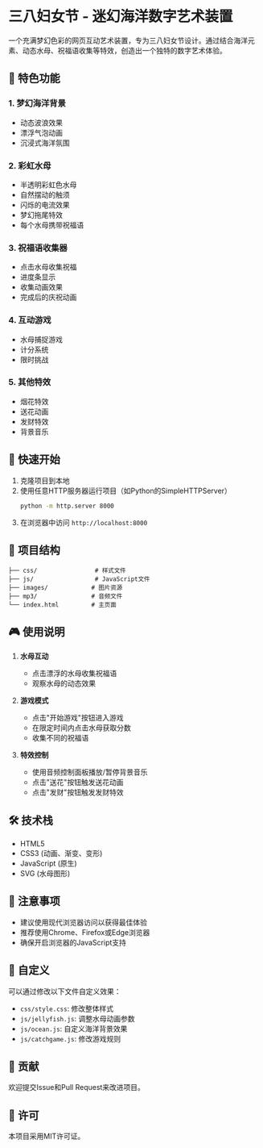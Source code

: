 # 三八妇女节 - 迷幻海洋数字艺术装置

一个充满梦幻色彩的网页互动艺术装置，专为三八妇女节设计。通过结合海洋元素、动态水母、祝福语收集等特效，创造出一个独特的数字艺术体验。

## 🌟 特色功能

### 1. 梦幻海洋背景
- 动态波浪效果
- 漂浮气泡动画
- 沉浸式海洋氛围

### 2. 彩虹水母
- 半透明彩虹色水母
- 自然摆动的触须
- 闪烁的电流效果
- 梦幻拖尾特效
- 每个水母携带祝福语

### 3. 祝福语收集器
- 点击水母收集祝福
- 进度条显示
- 收集动画效果
- 完成后的庆祝动画

### 4. 互动游戏
- 水母捕捉游戏
- 计分系统
- 限时挑战

### 5. 其他特效
- 烟花特效
- 送花动画
- 发财特效
- 背景音乐

## 🚀 快速开始

1. 克隆项目到本地
2. 使用任意HTTP服务器运行项目（如Python的SimpleHTTPServer）
   ```bash
   python -m http.server 8000
   ```
3. 在浏览器中访问 `http://localhost:8000`

## 📁 项目结构

```
├── css/                # 样式文件
├── js/                 # JavaScript文件
├── images/            # 图片资源
├── mp3/               # 音频文件
└── index.html         # 主页面
```

## 🎮 使用说明

1. **水母互动**
   - 点击漂浮的水母收集祝福语
   - 观察水母的动态效果

2. **游戏模式**
   - 点击"开始游戏"按钮进入游戏
   - 在限定时间内点击水母获取分数
   - 收集不同的祝福语

3. **特效控制**
   - 使用音频控制面板播放/暂停背景音乐
   - 点击"送花"按钮触发送花动画
   - 点击"发财"按钮触发发财特效

## 🛠 技术栈

- HTML5
- CSS3 (动画、渐变、变形)
- JavaScript (原生)
- SVG (水母图形)

## 📝 注意事项

- 建议使用现代浏览器访问以获得最佳体验
- 推荐使用Chrome、Firefox或Edge浏览器
- 确保开启浏览器的JavaScript支持

## 🎨 自定义

可以通过修改以下文件自定义效果：

- `css/style.css`: 修改整体样式
- `js/jellyfish.js`: 调整水母动画参数
- `js/ocean.js`: 自定义海洋背景效果
- `js/catchgame.js`: 修改游戏规则

## 🤝 贡献

欢迎提交Issue和Pull Request来改进项目。

## 📄 许可

本项目采用MIT许可证。